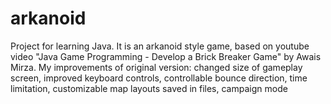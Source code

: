 # arkanoid
Project for learning Java.
It is an arkanoid style game, based on youtube video "Java Game Programming - Develop a Brick Breaker Game" by Awais Mirza.
My improvements of original version: changed size of gameplay screen, improved keyboard controls, controllable bounce direction, time limitation, customizable map layouts saved in files, campaign mode
